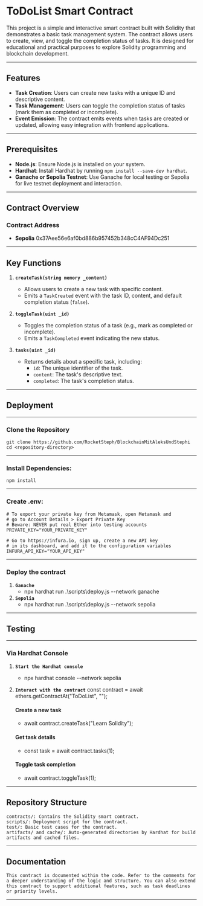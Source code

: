 # ToDoList Smart Contract

This project is a simple and interactive smart contract built with Solidity that demonstrates a basic task management system. The contract allows users to create, view, and toggle the completion status of tasks. It is designed for educational and practical purposes to explore Solidity programming and blockchain development.

---

## Features

- **Task Creation**: Users can create new tasks with a unique ID and descriptive content.
- **Task Management**: Users can toggle the completion status of tasks (mark them as completed or incomplete).
- **Event Emission**: The contract emits events when tasks are created or updated, allowing easy integration with frontend applications.

---

## Prerequisites

- **Node.js**: Ensure Node.js is installed on your system.
- **Hardhat**: Install Hardhat by running `npm install --save-dev hardhat`.
- **Ganache or Sepolia Testnet**: Use Ganache for local testing or Sepolia for live testnet deployment and interaction.

---

## Contract Overview
### Contract Address

- **Sepolia**
0x37Aee56e6af0bd886b957452b348cC4AF94Dc251

---

## Key Functions

1. **`createTask(string memory _content)`**
   - Allows users to create a new task with specific content.
   - Emits a `TaskCreated` event with the task ID, content, and default completion status (`false`).

2. **`toggleTask(uint _id)`**
   - Toggles the completion status of a task (e.g., mark as completed or incomplete).
   - Emits a `TaskCompleted` event indicating the new status.

3. **`tasks(uint _id)`**
   - Returns details about a specific task, including:
     - `id`: The unique identifier of the task.
     - `content`: The task's descriptive text.
     - `completed`: The task's completion status.

---

## Deployment

---

### Clone the Repository

    git clone https://github.com/RocketSteph/BlockchainMitAleksUndStephi
    cd <repository-directory>

---

### Install Dependencies:

    npm install

---

### Create .env:
    # To export your private key from Metamask, open Metamask and
    # go to Account Details > Export Private Key
    # Beware: NEVER put real Ether into testing accounts
    PRIVATE_KEY="YOUR_PRIVATE_KEY"
 
    # Go to https://infura.io, sign up, create a new API key
    # in its dashboard, and add it to the configuration variables
    INFURA_API_KEY="YOUR_API_KEY"

---

### Deploy the contract

1. **`Ganache`**
    - npx hardhat run .\scripts\deploy.js --network ganache
2. **`Sepolia`**
    - npx hardhat run .\scripts\deploy.js --network sepolia

---

## Testing

---

### Via Hardhat Console
1. **`Start the Hardhat console`**
    - npx hardhat console --network sepolia

2. **`Interact with the contract`**
    const contract = await ethers.getContractAt("ToDoList", "<deployed-contract-address>");
    #### Create a new task
    - await contract.createTask("Learn Solidity");

    #### Get task details
    - const task = await contract.tasks(1);

    #### Toggle task completion
    - await contract.toggleTask(1);

---

## Repository Structure
    contracts/: Contains the Solidity smart contract.
    scripts/: Deployment script for the contract.
    test/: Basic test cases for the contract.
    artifacts/ and cache/: Auto-generated directories by Hardhat for build artifacts and cached files.

---

## Documentation

    This contract is documented within the code. Refer to the comments for a deeper understanding of the logic and structure. You can also extend this contract to support additional features, such as task deadlines or priority levels.

---